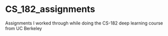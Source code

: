 # CS_182_assignments
Assignments I worked through while doing the CS-182 deep learning course from UC Berkeley 
